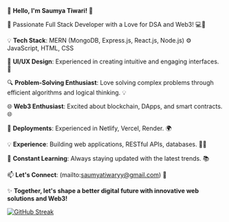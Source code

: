 👋 **Hello, I'm Saumya Tiwari!** 🚀

🌟 Passionate Full Stack Developer with a Love for DSA and Web3! 💻🔗

💡 **Tech Stack**: MERN (MongoDB, Express.js, React.js, Node.js) ⚙️ JavaScript, HTML, CSS

🎨 **UI/UX Design**: Experienced in creating intuitive and engaging interfaces. 🎨

🔍 **Problem-Solving Enthusiast**: Love solving complex problems through efficient algorithms and logical thinking. 💡

🌐 **Web3 Enthusiast**: Excited about blockchain, DApps, and smart contracts. 🌐

🚀 **Deployments**: Experienced in Netlify, Vercel, Render. 🌍

💡 **Experience**: Building web applications, RESTful APIs, databases. 👨‍💻

🔭 **Constant Learning**: Always staying updated with the latest trends. 📚

📫 **Let's Connect**: (mailto:saumyatiwaryy@gmail.com) 📩

✨ **Together, let's shape a better digital future with innovative web solutions and Web3!**


[![GitHub Streak](https://github-readme-streak-stats.herokuapp.com?user=saumyatiwaryy&theme=nightowl&hide_border=true&border_radius=6)](https://git.io/streak-stats)

